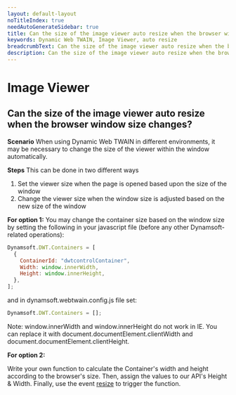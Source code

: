 ```yaml
---
layout: default-layout
noTitleIndex: true
needAutoGenerateSidebar: true
title: Can the size of the image viewer auto resize when the browser window size changes?
keywords: Dynamic Web TWAIN, Image Viewer, auto resize
breadcrumbText: Can the size of the image viewer auto resize when the browser window size changes?
description: Can the size of the image viewer auto resize when the browser window size changes?
---
```


# Image Viewer

## Can the size of the image viewer auto resize when the browser window size changes?

<strong>Scenario</strong>
When using Dynamic Web TWAIN in different environments, it may be necessary to change the size of the viewer within the window automatically.

<strong>Steps</strong>
This can be done in two different ways

1. Set the viewer size when the page is opened based upon the size of the window
2. Change the viewer size when the window size is adjusted based on the new size of the window

<strong>For option 1:</strong>
You may change the container size based on the window size by setting the following in your javascript file (before any other Dynamsoft-related operations):

```javascript
Dynamsoft.DWT.Containers = [
  {
    ContainerId: "dwtcontrolContainer",
    Width: window.innerWidth,
    Height: window.innerHeight,
  },
];
```

and in dynamsoft.webtwain.config.js file set:

```javascript
Dynamsoft.DWT.Containers = [];
```

Note: window.innerWidth and window.innerHeight do not work in IE. You can replace it with document.documentElement.clientWidth and document.documentElement.clientHeight.

<strong>For option 2:</strong>

Write your own function to calculate the Container's width and height according to the browser's size. Then, assign the values to our API's Height & Width. Finally, use the event <a href="https://www.dynamsoft.com/web-twain/docs-archive/info/api/WebTwain_Viewer.html?ver=17.2.1#resize" target="_blank">resize</a> to trigger the function.

